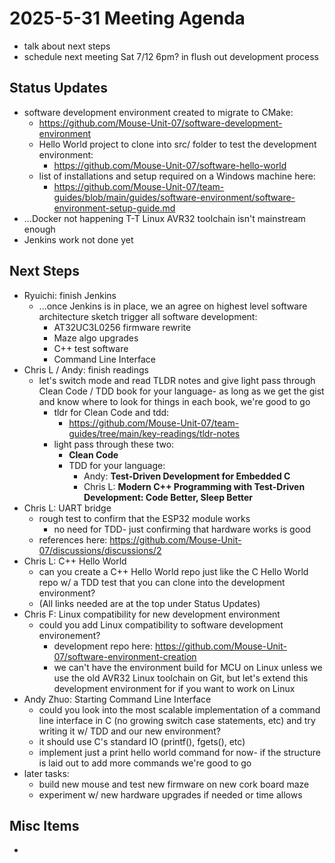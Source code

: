 # 2025-5-31 Meeting Agenda
- talk about next steps
- schedule next meeting Sat 7/12 6pm? 
in flush out development process

## Status Updates
- software development environment created to migrate to CMake:
  - https://github.com/Mouse-Unit-07/software-development-environment
  - Hello World project to clone into src/ folder to test the development environment:
    - https://github.com/Mouse-Unit-07/software-hello-world
  - list of installations and setup required on a Windows machine here: 
    - https://github.com/Mouse-Unit-07/team-guides/blob/main/guides/software-environment/software-environment-setup-guide.md
- ...Docker not happening T-T Linux AVR32 toolchain isn't mainstream enough
- Jenkins work not done yet 

## Next Steps
  - Ryuichi: finish Jenkins
    - ...once Jenkins is in place, we an agree on highest level software architecture sketch trigger all software development:
      - AT32UC3L0256 firmware rewrite
      - Maze algo upgrades
      - C++ test software
      - Command Line Interface
  - Chris L / Andy: finish readings
    - let's switch mode and read TLDR notes and give light pass through Clean Code / TDD book for your language- as long as we get the gist and know where to look for things in each book, we're good to go
      - tldr for Clean Code and tdd:
        - https://github.com/Mouse-Unit-07/team-guides/tree/main/key-readings/tldr-notes
      - light pass through these two:
        - **Clean Code**
        - TDD for your language:
          - Andy: **Test-Driven Development for Embedded C**
          - Chris L: **Modern C++ Programming with Test-Driven Development: Code Better, Sleep Better**
  - Chris L: UART bridge
    - rough test to confirm that the ESP32 module works
      - no need for TDD- just confirming that hardware works is good
    - references here: https://github.com/Mouse-Unit-07/discussions/discussions/2
  - Chris L: C++ Hello World
    - can you create a C++ Hello World repo just like the C Hello World repo w/ a TDD test that you can clone into the development environment?
    - (All links needed are at the top under Status Updates)
  - Chris F: Linux compatibility for new development environment
    - could you add Linux compatibility to software development environement?
      - development repo here: https://github.com/Mouse-Unit-07/software-environment-creation
      - we can't have the environment build for MCU on Linux unless we use the old AVR32 Linux toolchain on Git, but let's extend this development environment for if you want to work on Linux
  - Andy Zhuo: Starting Command Line Interface
    - could you look into the most scalable implementation of a command line interface in C (no growing switch case statements, etc) and try writing it w/ TDD and our new environment?
    - it should use C's standard IO (printf(), fgets(), etc)
    - implement just a print hello world command for now- if the structure is laid out to add more commands we're good to go  
  - later tasks:
    - build new mouse and test new firmware on new cork board maze
    - experiment w/ new hardware upgrades if needed or time allows

## Misc Items
- 
